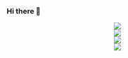 ### Hi there 👋

<!--
**rethus/rethus** is a ✨ _special_ ✨ repository because its `README.md` (this file) appears on your GitHub profile.

Here are some ideas to get you started:

- 🔭 I’m currently working on ...
- 🌱 I’m currently learning ...
- 👯 I’m looking to collaborate on ...
- 🤔 I’m looking for help with ...
- 💬 Ask me about ...
- 📫 How to reach me: ...
- 😄 Pronouns: ...
- ⚡ Fun fact: ...
-->

<div align="center"> <img src="https://profile-counter.glitch.me/rethus/count.svg" /> </div>

<div align="center"> <img src="https://github-readme-stats.vercel.app/api?username=rethus&show_icons=true&theme=tokyonight" /> </div>

<div align="center"> <img src="https://github-profile-trophy.vercel.app/?username=rethus" /> </div>

<div align="center"> <img src="https://github-readme-activity-graph.vercel.app/graph?username=rethus&theme=xcode" /> </div>


